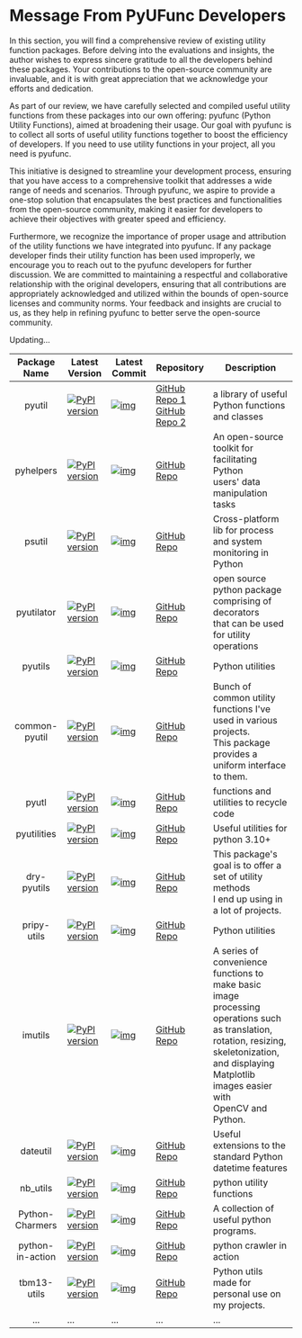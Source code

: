 <!--
 *  Created Date: Friday, February 16th 2024
 *  Contact Info: luoxiangyong01@gmail.com
 *  Author/Copyright: Mr. Xiangyong Luo
-->

# Message From PyUFunc Developers

In this section, you will find a comprehensive review of existing utility function packages. Before delving into the evaluations and insights, the author wishes to express sincere gratitude to all the developers behind these packages. Your contributions to the open-source community are invaluable, and it is with great appreciation that we acknowledge your efforts and dedication.

As part of our review, we have carefully selected and compiled useful utility functions from these packages into our own offering: pyufunc (Python Utility Functions), aimed at broadening their usage. Our goal with pyufunc is to collect all sorts of useful utility functions together to boost the efficiency of developers. If you need to use utility functions in your project, all you need is pyufunc.

This initiative is designed to streamline your development process, ensuring that you have access to a comprehensive toolkit that addresses a wide range of needs and scenarios. Through pyufunc, we aspire to provide a one-stop solution that encapsulates the best practices and functionalities from the open-source community, making it easier for developers to achieve their objectives with greater speed and efficiency.

Furthermore, we recognize the importance of proper usage and attribution of the utility functions we have integrated into pyufunc. If any package developer finds their utility function has been used improperly, we encourage you to reach out to the pyufunc developers for further discussion. We are committed to maintaining a respectful and collaborative relationship with the original developers, ensuring that all contributions are appropriately acknowledged and utilized within the bounds of open-source licenses and community norms. Your feedback and insights are crucial to us, as they help in refining pyufunc to better serve the open-source community.

Updating...

|   Package Name   | Latest Version                                                                                         | Latest Commit                                                                                                                                             | Repository                                                                                        | Description                                                                                                                                                                                                            |
| :--------------: | ------------------------------------------------------------------------------------------------------ | --------------------------------------------------------------------------------------------------------------------------------------------------------- | ------------------------------------------------------------------------------------------------- | ---------------------------------------------------------------------------------------------------------------------------------------------------------------------------------------------------------------------- |
|      pyutil      | [![PyPI version](https://badge.fury.io/py/pyutil.svg)](https://badge.fury.io/py/pyutil)                     | [![img](https://img.shields.io/github/last-commit/tpltnt/pyutil.svg)](https://img.shields.io/github/last-commit/tpltnt/pyutil)                                 | [GitHub Repo 1](https://github.com/tpltnt/pyutil)<br />[GitHub Repo 2](https://github.com/zooko/pyutil) | a library of useful Python functions and classes                                                                                                                                                                       |
|    pyhelpers    | [![PyPI version](https://badge.fury.io/py/pyhelpers.svg)](https://badge.fury.io/py/pyhelpers)               | [![img](https://img.shields.io/github/last-commit/mikeqfu/pyhelpers.svg)](https://img.shields.io/github/last-commit/mikeqfu/pyhelpers)                         | [GitHub Repo](https://github.com/mikeqfu/pyhelpers)                                                  | An open-source toolkit for facilitating Python<br />users' data manipulation tasks                                                                                                                                     |
|      psutil      | [![PyPI version](https://badge.fury.io/py/psutil.svg)](https://badge.fury.io/py/psutil)                     | [![img](https://img.shields.io/github/last-commit/giampaolo/psutil.svg)](https://img.shields.io/github/last-commit/giampaolo/psutil)                           | [GitHub Repo](https://github.com/giampaolo/psutil)                                                   | Cross-platform lib for process and system monitoring in Python                                                                                                                                                         |
|    pyutilator    | [![PyPI version](https://badge.fury.io/py/pyutilator.svg)](https://badge.fury.io/py/pyutilator)             | [![img](https://img.shields.io/github/last-commit/antoprince001/pyutilator.svg)](https://img.shields.io/github/last-commit/antoprince001/pyutilator)           | [GitHub Repo](https://github.com/antoprince001/pyutilator)                                           | open source python package comprising of decorators<br /> that can be used for utility operations                                                                                                                      |
|     pyutils     | [![PyPI version](https://badge.fury.io/py/pyutils.svg)](https://badge.fury.io/py/pyutils)                   | [![img](https://img.shields.io/github/last-commit/scottgasch/pyutils.svg)](https://img.shields.io/github/last-commit/scottgasch/pyutils)                       | [GitHub Repo](https://github.com/scottgasch/pyutils)                                                 | Python utilities                                                                                                                                                                                                       |
|  common-pyutil  | [![PyPI version](https://badge.fury.io/py/common-pyutil.svg)](https://badge.fury.io/py/common-pyutil)       | [![img](https://img.shields.io/github/last-commit/akshaybadola/common-pyutil.svg)](https://img.shields.io/github/last-commit/akshaybadola/common-pyutil)       | [GitHub Repo](https://github.com/akshaybadola/common-pyutil)                                         | Bunch of common utility functions I've used in various projects.<br />This package provides a uniform interface to them.                                                                                               |
|      pyutl      | [![PyPI version](https://badge.fury.io/py/pyutl.svg)](https://badge.fury.io/py/pyutl)                       | [![img](https://img.shields.io/github/last-commit/Jesrat/pyutl.svg)](https://img.shields.io/github/last-commit/Jesrat/pyutl)                                   | [GitHub Repo](https://github.com/Jesrat/pyutl)                                                       | functions and utilities to recycle code                                                                                                                                                                                |
|   pyutilities   | [![PyPI version](https://badge.fury.io/py/pyutilities.svg)](https://badge.fury.io/py/pyutilities)           | [![img](https://img.shields.io/github/last-commit/dmitry-ed-gusev/pyutilities.svg)](https://img.shields.io/github/last-commit/dmitry-ed-gusev/pyutilities)     | [GitHub Repo](https://github.com/dmitry-ed-gusev/pyutilities)                                        | Useful utilities for python 3.10+                                                                                                                                                                                      |
|   dry-pyutils   | [![PyPI version](https://badge.fury.io/py/dry-pyutils.svg)](https://badge.fury.io/py/dry-pyutils)           | [![img](https://img.shields.io/github/last-commit/monthero/dry-pyutils.svg)](https://img.shields.io/github/last-commit/monthero/dry-pyutils)                   | [GitHub Repo](https://github.com/monthero/dry-pyutils)                                               | This package's goal is to offer a set of utility methods<br />I end up using in a lot of projects.                                                                                                                     |
|   pripy-utils   | [![PyPI version](https://badge.fury.io/py/pripy-utils.svg)](https://badge.fury.io/py/pripy-utils)           | [![img](https://img.shields.io/github/last-commit/linjonh/pripy-utils.svg)](https://img.shields.io/github/last-commit/linjonh/pripy-utils)                     | [GitHub Repo](https://github.com/linjonh/pripy-utils)                                                | Python utilities                                                                                                                                                                                                       |
|     imutils     | [![PyPI version](https://badge.fury.io/py/imutils.svg)](https://badge.fury.io/py/imutils)                   | [![img](https://img.shields.io/github/last-commit/PyImageSearch/imutils.svg)](https://img.shields.io/github/last-commit/PyImageSearch/imutils)                 | [GitHub Repo](https://github.com/PyImageSearch/imutils)                                              | A series of convenience functions to make basic image<br />processing operations such as translation, rotation, resizing, <br />skeletonization, and displaying Matplotlib images easier with <br />OpenCV and Python. |
|     dateutil     | [![PyPI version](https://badge.fury.io/py/python-dateutil.svg)](https://badge.fury.io/py/python-dateutil)   | [![img](https://img.shields.io/github/last-commit/dateutil/dateutil.svg)](https://img.shields.io/github/last-commit/dateutil/dateutil)                         | [GitHub Repo](https://github.com/dateutil/dateutil)                                                  | Useful extensions to the standard Python datetime features                                                                                                                                                             |
|     nb_utils     | [![PyPI version](https://badge.fury.io/py/nb_utils.svg)](https://badge.fury.io/py/nb_utils)                 | [![img](https://img.shields.io/github/last-commit/Nivratti/nb_utils.svg)](https://img.shields.io/github/last-commit/Nivratti/nb_utils)                         | [GitHub Repo](https://github.com/Nivratti/nb_utils)                                                  | python utility functions                                                                                                                                                                                               |
| Python-Charmers | [![PyPI version](https://badge.fury.io/py/Python-Charmers.svg)](https://badge.fury.io/py/Python-Charmers)   | [![img](https://img.shields.io/github/last-commit/iwasakishuto/Python-Charmers.svg)](https://img.shields.io/github/last-commit/iwasakishuto/Python-Charmers)   | [GitHub Repo](https://github.com/iwasakishuto/Python-Charmers)                                       | A collection of useful python programs.                                                                                                                                                                                |
| python-in-action | [![PyPI version](https://badge.fury.io/py/python-in-action.svg)](https://badge.fury.io/py/python-in-action) | [![img](https://img.shields.io/github/last-commit/Nevergiveupp/python-in-action.svg)](https://img.shields.io/github/last-commit/Nevergiveupp/python-in-action) | [GitHub Repo](https://github.com/Nevergiveupp/python-in-action)                                      | python crawler in action                                                                                                                                                                                               |
|   tbm13-utils   | [![PyPI version](https://badge.fury.io/py/tbm13-utils.svg)](https://badge.fury.io/py/tbm13-utils)           | [![img](https://img.shields.io/github/last-commit/TBM13/tbm13-utils.svg)](https://img.shields.io/github/last-commit/TBM13/tbm13-utils)                         | [GitHub Repo](https://github.com/TBM13/tbm13-utils)                                                  | Python utils made for personal use on my projects.                                                                                                                                                                     |
|       ...       | ...                                                                                                    | ...                                                                                                                                                       | ...                                                                                               | ...                                                                                                                                                                                                                    |
